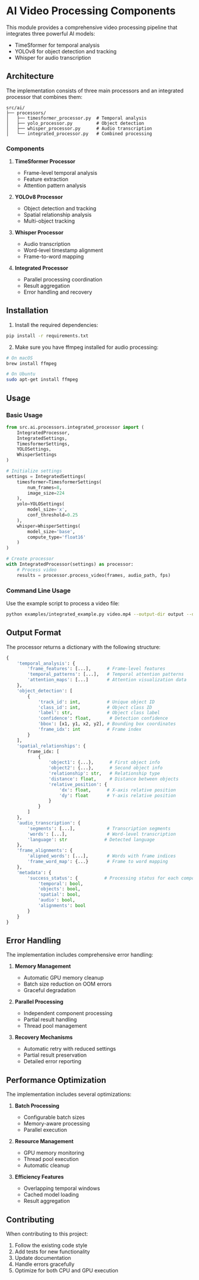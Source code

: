 # AI Video Processing Components

This module provides a comprehensive video processing pipeline that integrates three powerful AI models:
- TimeSformer for temporal analysis
- YOLOv8 for object detection and tracking
- Whisper for audio transcription

## Architecture

The implementation consists of three main processors and an integrated processor that combines them:

```
src/ai/
├── processors/
│   ├── timesformer_processor.py  # Temporal analysis
│   ├── yolo_processor.py         # Object detection
│   ├── whisper_processor.py      # Audio transcription
│   └── integrated_processor.py   # Combined processing
```

### Components

1. **TimeSformer Processor**
   - Frame-level temporal analysis
   - Feature extraction
   - Attention pattern analysis

2. **YOLOv8 Processor**
   - Object detection and tracking
   - Spatial relationship analysis
   - Multi-object tracking

3. **Whisper Processor**
   - Audio transcription
   - Word-level timestamp alignment
   - Frame-to-word mapping

4. **Integrated Processor**
   - Parallel processing coordination
   - Result aggregation
   - Error handling and recovery

## Installation

1. Install the required dependencies:
```bash
pip install -r requirements.txt
```

2. Make sure you have ffmpeg installed for audio processing:
```bash
# On macOS
brew install ffmpeg

# On Ubuntu
sudo apt-get install ffmpeg
```

## Usage

### Basic Usage

```python
from src.ai.processors.integrated_processor import (
    IntegratedProcessor,
    IntegratedSettings,
    TimesformerSettings,
    YOLOSettings,
    WhisperSettings
)

# Initialize settings
settings = IntegratedSettings(
    timesformer=TimesformerSettings(
        num_frames=8,
        image_size=224
    ),
    yolo=YOLOSettings(
        model_size='x',
        conf_threshold=0.25
    ),
    whisper=WhisperSettings(
        model_size='base',
        compute_type='float16'
    )
)

# Create processor
with IntegratedProcessor(settings) as processor:
    # Process video
    results = processor.process_video(frames, audio_path, fps)
```

### Command Line Usage

Use the example script to process a video file:

```bash
python examples/integrated_example.py video.mp4 --output-dir output --device cuda
```

## Output Format

The processor returns a dictionary with the following structure:

```python
{
    'temporal_analysis': {
        'frame_features': [...],      # Frame-level features
        'temporal_patterns': [...],   # Temporal attention patterns
        'attention_maps': [...]       # Attention visualization data
    },
    'object_detection': [
        {
            'track_id': int,          # Unique object ID
            'class_id': int,          # Object class ID
            'label': str,             # Object class label
            'confidence': float,       # Detection confidence
            'bbox': [x1, y1, x2, y2], # Bounding box coordinates
            'frame_idx': int          # Frame index
        }
    ],
    'spatial_relationships': {
        frame_idx: [
            {
                'object1': {...},      # First object info
                'object2': {...},      # Second object info
                'relationship': str,   # Relationship type
                'distance': float,     # Distance between objects
                'relative_position': {
                    'dx': float,      # X-axis relative position
                    'dy': float       # Y-axis relative position
                }
            }
        ]
    },
    'audio_transcription': {
        'segments': [...],            # Transcription segments
        'words': [...],               # Word-level transcription
        'language': str              # Detected language
    },
    'frame_alignments': {
        'aligned_words': [...],       # Words with frame indices
        'frame_word_map': {...}       # Frame to word mapping
    },
    'metadata': {
        'success_status': {          # Processing status for each component
            'temporal': bool,
            'objects': bool,
            'spatial': bool,
            'audio': bool,
            'alignments': bool
        }
    }
}
```

## Error Handling

The implementation includes comprehensive error handling:

1. **Memory Management**
   - Automatic GPU memory cleanup
   - Batch size reduction on OOM errors
   - Graceful degradation

2. **Parallel Processing**
   - Independent component processing
   - Partial result handling
   - Thread pool management

3. **Recovery Mechanisms**
   - Automatic retry with reduced settings
   - Partial result preservation
   - Detailed error reporting

## Performance Optimization

The implementation includes several optimizations:

1. **Batch Processing**
   - Configurable batch sizes
   - Memory-aware processing
   - Parallel execution

2. **Resource Management**
   - GPU memory monitoring
   - Thread pool execution
   - Automatic cleanup

3. **Efficiency Features**
   - Overlapping temporal windows
   - Cached model loading
   - Result aggregation

## Contributing

When contributing to this project:

1. Follow the existing code style
2. Add tests for new functionality
3. Update documentation
4. Handle errors gracefully
5. Optimize for both CPU and GPU execution 